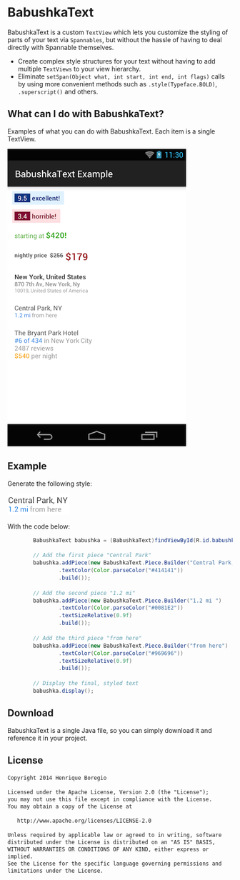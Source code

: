 BabushkaText
============

BabushkaText is a custom `TextView` which lets you customize the styling of parts of your text via
`Spannables`, but without the hassle of having to deal directly with Spannable themselves.

 * Create complex style structures for your text without having to add multiple `TextViews` to your
 view hierarchy.
 * Eliminate `setSpan(Object what, int start, int end, int flags)` calls by using more convenient
 methods such as `.style(Typeface.BOLD)`, `.superscript()` and others.

What can I do with BabushkaText?
--------
Examples of what you can do with BabushkaText. Each item is a single TextView.

![Logo](images/example.png)

Example
--------
Generate the following style:

![NewY York](images/newyork.png)

With the code below:

```java
        BabushkaText babushka = (BabushkaText)findViewById(R.id.babushka_text);

        // Add the first piece "Central Park"
        babushka.addPiece(new BabushkaText.Piece.Builder("Central Park, NY\n")
                .textColor(Color.parseColor("#414141"))
                .build());

        // Add the second piece "1.2 mi"
        babushka.addPiece(new BabushkaText.Piece.Builder("1.2 mi ")
                .textColor(Color.parseColor("#0081E2"))
                .textSizeRelative(0.9f)
                .build());

        // Add the third piece "from here"
        babushka.addPiece(new BabushkaText.Piece.Builder("from here")
                .textColor(Color.parseColor("#969696"))
                .textSizeRelative(0.9f)
                .build());

        // Display the final, styled text
        babushka.display();
```

Download
--------
BabushkaText is a single Java file, so you can simply download it and reference it in your project.

License
-------

    Copyright 2014 Henrique Boregio

    Licensed under the Apache License, Version 2.0 (the "License");
    you may not use this file except in compliance with the License.
    You may obtain a copy of the License at

       http://www.apache.org/licenses/LICENSE-2.0

    Unless required by applicable law or agreed to in writing, software
    distributed under the License is distributed on an "AS IS" BASIS,
    WITHOUT WARRANTIES OR CONDITIONS OF ANY KIND, either express or implied.
    See the License for the specific language governing permissions and
    limitations under the License.